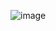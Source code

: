 ![image](https://github.com/anderson895/Ian-John-Polivino_terminal_quiz_game/assets/105678913/4169be17-298a-4377-b7d0-071c06620c8b)
